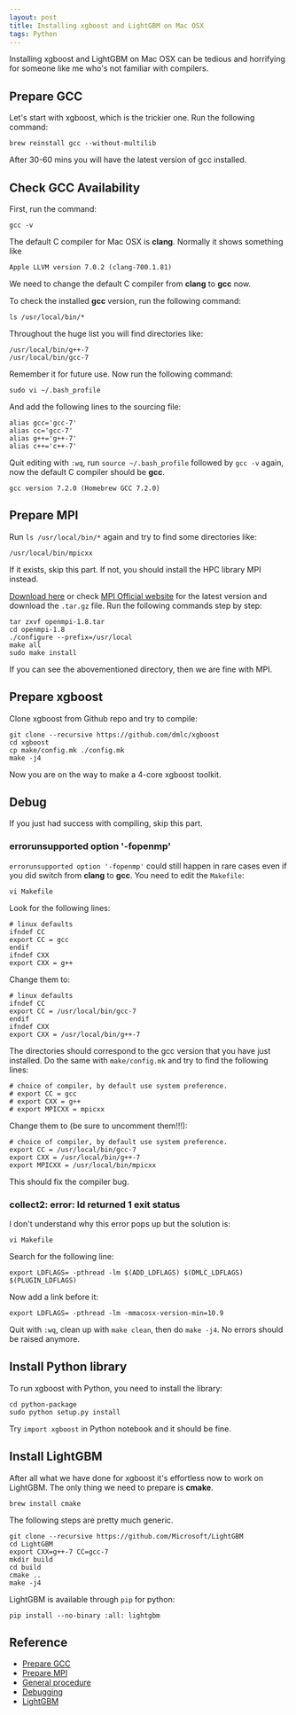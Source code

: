 ```yaml
---
layout: post
title: Installing xgboost and LightGBM on Mac OSX
tags: Python
---
```


Installing xgboost and LightGBM on Mac OSX can be tedious and horrifying for someone like me who's not familiar with compilers.

## Prepare GCC

Let's start with xgboost, which is the trickier one. Run the following command:

```
brew reinstall gcc --without-multilib
```

After 30-60 mins you will have the latest version of gcc installed.

## Check GCC Availability

First, run the command:

```
gcc -v
```

The default C compiler for Mac OSX is **clang**. Normally it shows something like

```
Apple LLVM version 7.0.2 (clang-700.1.81)
```

We need to change the default C compiler from **clang** to **gcc** now. 

To check the installed **gcc** version, run the following command:

```
ls /usr/local/bin/*
```

Throughout the huge list you will find directories like:

```
/usr/local/bin/g++-7
/usr/local/bin/gcc-7
```

Remember it for future use. Now run the following command:

```
sudo vi ~/.bash_profile
```

And add the following lines to the sourcing file:

```
alias gcc='gcc-7'
alias cc='gcc-7'
alias g++='g++-7'
alias c++='c++-7'
```

Quit editing with `:wq`, run `source ~/.bash_profile` followed by `gcc -v` again, now the default C compiler should be **gcc**.

```
gcc version 7.2.0 (Homebrew GCC 7.2.0)
```

## Prepare MPI

Run `ls /usr/local/bin/*` again and try to find some directories like:

```
/usr/local/bin/mpicxx
```

If it exists, skip this part. If not, you should install the HPC library MPI instead.

[Download here](http://www.open-mpi.org/software/ompi/v1.8/downloads/openmpi-1.8.tar.gz) or check [MPI Official website](http://www.open-mpi.org/software/ompi/v1.8/) for the latest version and download the `.tar.gz` file. Run the following commands step by step:

```
tar zxvf openmpi-1.8.tar
cd openmpi-1.8
./configure --prefix=/usr/local  
make all
sudo make install
```

If you can see the abovementioned directory, then we are fine with MPI.

## Prepare xgboost

Clone xgboost from Github repo and try to compile:

```
git clone --recursive https://github.com/dmlc/xgboost
cd xgboost
cp make/config.mk ./config.mk
make -j4
```

Now you are on the way to make a 4-core xgboost toolkit.

## Debug

If you just had success with compiling, skip this part. 

### errorunsupported option '-fopenmp'

`errorunsupported option '-fopenmp'` could still happen in rare cases even if you did switch from **clang** to **gcc**. You need to edit the `Makefile`:

```
vi Makefile
```

Look for the following lines:

```
# linux defaults
ifndef CC
export CC = gcc
endif
ifndef CXX
export CXX = g++
```

Change them to:

```
# linux defaults
ifndef CC
export CC = /usr/local/bin/gcc-7
endif
ifndef CXX
export CXX = /usr/local/bin/g++-7
```

The directories should correspond to the gcc version that you have just installed. Do the same with `make/config.mk` and try to find the following lines:

```
# choice of compiler, by default use system preference.
# export CC = gcc
# export CXX = g++
# export MPICXX = mpicxx
```

Change them to (be sure to uncomment them!!!):

```
# choice of compiler, by default use system preference.
export CC = /usr/local/bin/gcc-7
export CXX = /usr/local/bin/g++-7
export MPICXX = /usr/local/bin/mpicxx
```

This should fix the compiler bug.

### collect2: error: ld returned 1 exit status

I don't understand why this error pops up but the solution is:

```
vi Makefile
```

Search for the following line:

```
export LDFLAGS= -pthread -lm $(ADD_LDFLAGS) $(DMLC_LDFLAGS) $(PLUGIN_LDFLAGS)
```

Now add a link before it:

```
export LDFLAGS= -pthread -lm -mmacosx-version-min=10.9
```

Quit with `:wq`, clean up with `make clean`, then do `make -j4`. No errors should be raised anymore.

## Install Python library

To run xgboost with Python, you need to install the library:
```
cd python-package
sudo python setup.py install
```
Try `import xgboost` in Python notebook and it should be fine.

## Install LightGBM

After all what we have done for xgboost it's effortless now to work on LightGBM. The only thing we need to prepare is **cmake**.

```
brew install cmake
```

The following steps are pretty much generic.

```
git clone --recursive https://github.com/Microsoft/LightGBM
cd LightGBM
export CXX=g++-7 CC=gcc-7
mkdir build
cd build
cmake ..
make -j4
```

LightGBM is available through `pip` for python:

```
pip install --no-binary :all: lightgbm
```

## Reference

- [Prepare GCC](http://blog.csdn.net/u010167269/article/details/51951582)
- [Prepare MPI](http://blog.csdn.net/u014247371/article/details/26089411)
- [General procedure](http://www.cnblogs.com/akanecode/p/7708047.html)
- [Debugging](https://github.com/dmlc/xgboost/issues/261)
- [LightGBM](https://lightgbm.readthedocs.io/en/latest/Installation-Guide.html)
